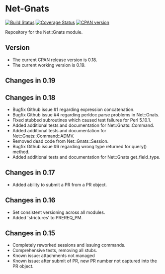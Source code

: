 Net-Gnats
=========
[![Build Status](https://travis-ci.org/rpcme/Net-Gnats.svg?branch=master)](https://travis-ci.org/rpcme/Net-Gnats)
[![Coverage Status](https://coveralls.io/repos/rpcme/Net-Gnats/badge.svg)](https://coveralls.io/r/rpcme/Net-Gnats)
[![CPAN version](https://badge.fury.io/pl/Net-Gnats.svg)](http://badge.fury.io/pl/Net-Gnats)

Repository for the Net::Gnats module.

Version
-------

- The current CPAN release version is 0.18.
- The current working version is 0.19.

Changes in 0.19
---------------

Changes in 0.18
---------------
- Bugfix Github issue #1 regarding expression concatenation.
- Bugfix Github issue #4 regarding perldoc parse problems in Net::Gnats.
- Fixed stubbed subroutines which caused test failures for Perl 5.10.1.
- Added additional tests and documentation for Net::Gnats::Command.
- Added additional tests and documentation for Net::Gnats::Command::ADMV.
- Removed dead code from Net::Gnats::Session.
- Bugfix Github issue #6 regarding wrong type returned for query() method.
- Added additional tests and documentation for Net::Gnats get_field_type.

Changes in 0.17
---------------
- Added ability to submit a PR from a PR object.

Changes in 0.16
---------------
- Set consistent versioning across all modules.
- Added 'strictures' to PREREQ_PM.

Changes in 0.15
---------------
- Completely reworked sessions and issuing commands.
- Comprehensive tests, removing all stubs.
- Known issue: attachments not managed
- Known issue: after submit of PR, new PR number not captured into the PR object.
